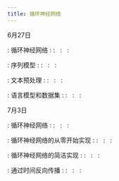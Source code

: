 ```yaml
---
title: 循环神经网络
---
```


6月27日

: 循环神经网络
  : [<span class="iconfont icon-xiaoshuo-copy"></span>](https://zh-v2.d2l.ai/chapter_recurrent-neural-networks/index.html)
  : &nbsp; 
  :  &nbsp; 
  :  &nbsp; 

: 序列模型
  : [<span class="iconfont icon-xiaoshuo-copy"></span>](https://zh-v2.d2l.ai/chapter_recurrent-neural-networks/sequence.html)
  : &nbsp; 
  :  &nbsp; 
  :  &nbsp; 

: 文本预处理
  : [<span class="iconfont icon-xiaoshuo-copy"></span>](https://zh-v2.d2l.ai/chapter_recurrent-neural-networks/text-preprocessing.html)
  : &nbsp; 
  :  &nbsp; 
  :  &nbsp; 

: 语言模型和数据集
  : [<span class="iconfont icon-xiaoshuo-copy"></span>](https://zh-v2.d2l.ai/chapter_recurrent-neural-networks/language-models-and-dataset.html)
  : &nbsp; 
  :  &nbsp; 
  :  &nbsp; 


7月3日

: 循环神经网络
  : [<span class="iconfont icon-xiaoshuo-copy"></span>](https://zh-v2.d2l.ai/chapter_recurrent-neural-networks/rnn.html)
  : &nbsp; 
  :  &nbsp; 
  :  &nbsp; 

: 循环神经网络的从零开始实现
  : [<span class="iconfont icon-xiaoshuo-copy"></span>](https://zh-v2.d2l.ai/chapter_recurrent-neural-networks/rnn-scratch.html)
  : &nbsp; 
  :  &nbsp; 
  :  &nbsp; 

: 循环神经网络的简洁实现
  : [<span class="iconfont icon-xiaoshuo-copy"></span>](https://zh-v2.d2l.ai/chapter_recurrent-neural-networks/rnn-concise.html)
  : &nbsp; 
  :  &nbsp; 
  :  &nbsp; 

: 通过时间反向传播
  : [<span class="iconfont icon-xiaoshuo-copy"></span>](https://zh-v2.d2l.ai/chapter_recurrent-neural-networks/bptt.html)
  : &nbsp; 
  :  &nbsp; 
  :  &nbsp; 

